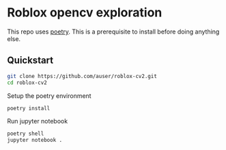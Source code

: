 # Roblox opencv exploration

This repo uses [poetry](https://python-poetry.org/). This is a prerequisite to install before doing anything else.

## Quickstart

```bash
git clone https://github.com/auser/roblox-cv2.git
cd roblox-cv2
```

Setup the poetry environment

```bash
poetry install
```

Run jupyter notebook

```bash
poetry shell
jupyter notebook .
```
